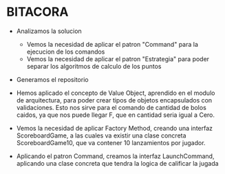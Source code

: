 # BITACORA

- Analizamos la solucion
  - Vemos la necesidad de aplicar el patron "Command" para la ejecucion de los comandos
  - Vemos la necesidad de aplicar el patron "Estrategia" para poder separar los algoritmos de calculo de los puntos
   
- Generamos el repositorio
- Hemos aplicado el concepto de Value Object, aprendido en el modulo de arquitectura, para poder crear tipos de objetos encapsulados con validaciones. Esto nos sirve para el comando de cantidad de bolos caidos, ya que nos puede llegar F, que en cantidad seria igual a Cero.
- Vemos la necesidad de aplicar Factory Method, creando una interfaz ScoreboardGame, a las cuales va existir una clase concreta ScoreboardGame10, que va contener 10 lanzamientos por jugador. 
- Aplicando el patron Command, creamos la interfaz LaunchCommand, aplicando una clase concreta que tendra la logica de calificar la jugada
